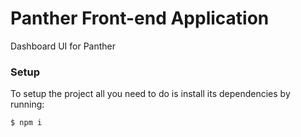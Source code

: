# Panther Front-end Application

Dashboard UI for Panther

### Setup

To setup the project all you need to do is install its dependencies by running:

```
$ npm i
```
